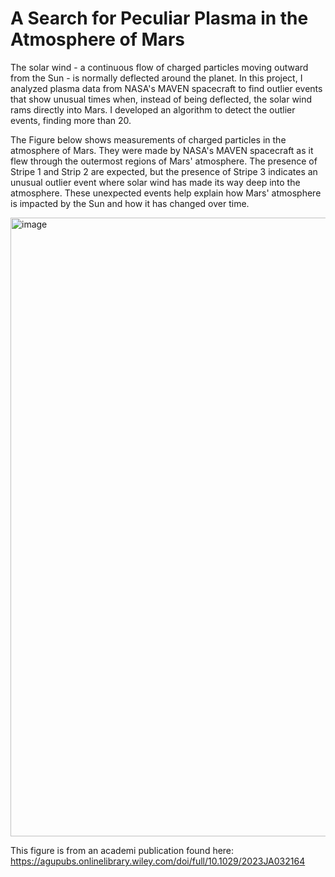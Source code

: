 # A Search for Peculiar Plasma in the Atmosphere of Mars

The solar wind - a continuous flow of charged particles moving outward from the Sun - is normally deflected around the planet. In this project, I analyzed plasma data from NASA's MAVEN spacecraft to find outlier events that show unusual times when, instead of being deflected, the solar wind rams directly into Mars. I developed an algorithm to detect the outlier events, finding more than 20.

The Figure below shows measurements of charged particles in the atmosphere of Mars. They were made by NASA's MAVEN spacecraft as it flew through the outermost regions of Mars' atmosphere. The presence of Stripe 1 and Strip 2 are expected, but the presence of Stripe 3 indicates an unusual outlier event where solar wind has made its way deep into the atmosphere. These unexpected events help explain how Mars' atmosphere is impacted by the Sun and how it has changed over time. 


<img width="990" alt="image" src="https://github.com/user-attachments/assets/60696c37-6781-43de-8a92-556123918c4c" />

This figure is from an academi publication found here: https://agupubs.onlinelibrary.wiley.com/doi/full/10.1029/2023JA032164
